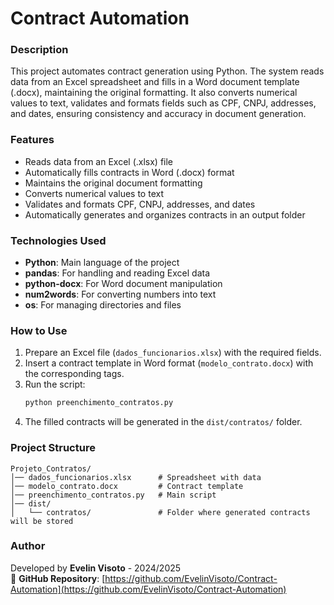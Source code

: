 # Contract Automation

### Description
This project automates contract generation using Python. The system reads data from an Excel spreadsheet and fills in a Word document template (.docx), maintaining the original formatting. It also converts numerical values to text, validates and formats fields such as CPF, CNPJ, addresses, and dates, ensuring consistency and accuracy in document generation.

### Features
- Reads data from an Excel (.xlsx) file  
- Automatically fills contracts in Word (.docx) format  
- Maintains the original document formatting  
- Converts numerical values to text  
- Validates and formats CPF, CNPJ, addresses, and dates  
- Automatically generates and organizes contracts in an output folder  

### Technologies Used
- **Python**: Main language of the project  
- **pandas**: For handling and reading Excel data  
- **python-docx**: For Word document manipulation  
- **num2words**: For converting numbers into text  
- **os**: For managing directories and files  

### How to Use
1. Prepare an Excel file (`dados_funcionarios.xlsx`) with the required fields.  
2. Insert a contract template in Word format (`modelo_contrato.docx`) with the corresponding tags.  
3. Run the script:  
   ```sh
   python preenchimento_contratos.py
   ```
4. The filled contracts will be generated in the `dist/contratos/` folder.  

### Project Structure
```
Projeto_Contratos/
│── dados_funcionarios.xlsx      # Spreadsheet with data
│── modelo_contrato.docx         # Contract template
│── preenchimento_contratos.py   # Main script
│── dist/
│   └── contratos/               # Folder where generated contracts will be stored
```

### Author
Developed by **Evelin Visoto** - 2024/2025  
📌 **GitHub Repository**: [https://github.com/EvelinVisoto/Contract-Automation](https://github.com/EvelinVisoto/Contract-Automation) 
